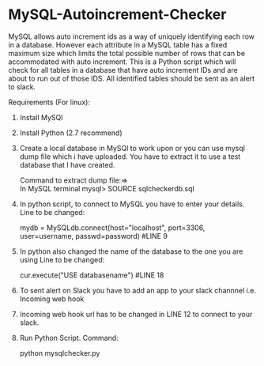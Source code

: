 # MySQL-Autoincrement-Checker
MySQL allows auto increment ids as a way of uniquely identifying each row in a database. However each attribute in a MySQL table has a fixed maximum size which limits the total possible number of rows that can be accommodated with auto increment.  This is a Python script which will check for all tables in a database that have auto increment IDs and are about to run out of those IDS. All identified tables should be sent as an alert to slack. 

Requirements (For linux):
1) Install MySQl
2) Install Python (2.7 recommend) 
3) Create a local database in MySQl to work upon or you can use mysql dump file which i have uploaded. You have to extract it to                  use a test database that I have created.

   Command to extract dump file:=>  
   In MySQL terminal
   mysql> SOURCE sqlcheckerdb.sql
4) In python script, to connect to MySQL you have to enter your details.
   Line to be changed:
   
   mydb = MySQLdb.connect(host="localhost", port=3306, user=username, passwd=password) #LINE 9
5) In python also changed the name of the database to the one you are using
   Line to be changed:
   
   cur.execute("USE databasename")   #LINE 18
6) To sent alert on Slack you have to add an app to your slack channnel i.e. Incoming web hook
7) Incoming web hook url has to be changed in LINE 12 to connect to your slack.
8) Run Python Script.
   Command:
   
   python mysqlchecker.py



